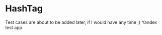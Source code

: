 HashTag
=======
Test cases are about to be added later, if I would have any time ;)
Yandex test app
